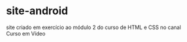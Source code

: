 # site-android
 site criado em exercício ao módulo 2 do curso de HTML e CSS no canal Curso em Vídeo
